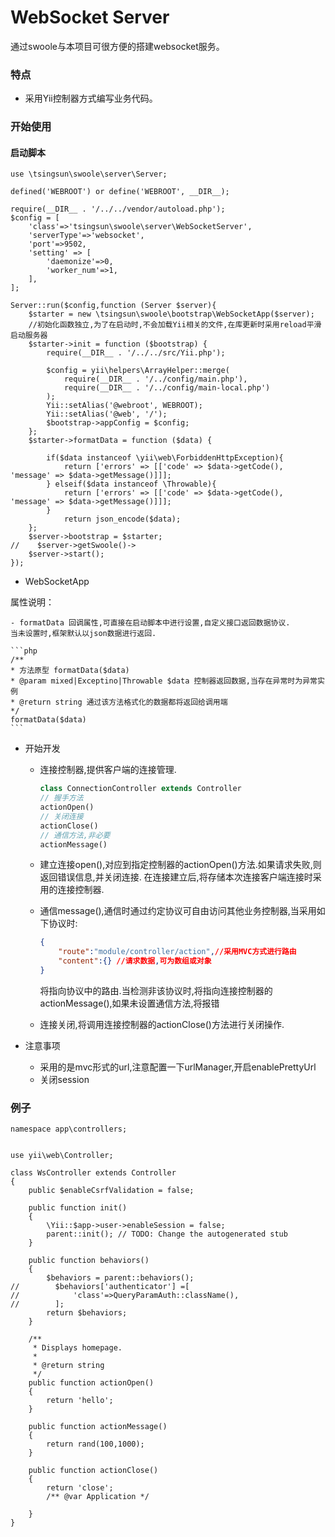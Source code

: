 WebSocket Server
=======================

通过swoole与本项目可很方便的搭建websocket服务。

### 特点

* 采用Yii控制器方式编写业务代码。

### 开始使用

#### 启动脚本
```
use \tsingsun\swoole\server\Server;

defined('WEBROOT') or define('WEBROOT', __DIR__);

require(__DIR__ . '/../../vendor/autoload.php');
$config = [
    'class'=>'tsingsun\swoole\server\WebSocketServer',
    'serverType'=>'websocket',
    'port'=>9502,
    'setting' => [
        'daemonize'=>0,
        'worker_num'=>1,
    ],
];

Server::run($config,function (Server $server){
    $starter = new \tsingsun\swoole\bootstrap\WebSocketApp($server);
    //初始化函数独立,为了在启动时,不会加载Yii相关的文件,在库更新时采用reload平滑启动服务器
    $starter->init = function ($bootstrap) {
        require(__DIR__ . '/../../src/Yii.php');

        $config = yii\helpers\ArrayHelper::merge(
            require(__DIR__ . '/../config/main.php'),
            require(__DIR__ . '/../config/main-local.php')
        );
        Yii::setAlias('@webroot', WEBROOT);
        Yii::setAlias('@web', '/');
        $bootstrap->appConfig = $config;
    };
    $starter->formatData = function ($data) {

        if($data instanceof \yii\web\ForbiddenHttpException){
            return ['errors' => [['code' => $data->getCode(), 'message' => $data->getMessage()]]];
        } elseif($data instanceof \Throwable){
            return ['errors' => [['code' => $data->getCode(), 'message' => $data->getMessage()]]];
        }
            return json_encode($data);
    };
    $server->bootstrap = $starter;
//    $server->getSwoole()->
    $server->start();
});
```

* WebSocketApp

属性说明：

    - formatData 回调属性,可直接在启动脚本中进行设置,自定义接口返回数据协议.
    当未设置时,框架默认以json数据进行返回.
    
    ```php
    /**
    * 方法原型 formatData($data)
    * @param mixed|Exceptino|Throwable $data 控制器返回数据,当存在异常时为异常实例
    * @return string 通过该方法格式化的数据都将返回给调用端
    */
    formatData($data)
    ```
* 开始开发
  - 连接控制器,提供客户端的连接管理.
    ```php
    class ConnectionController extends Controller
    // 握手方法
    actionOpen()
    // 关闭连接
    actionClose()
    // 通信方法,非必要
    actionMessage()
    ```
  - 建立连接open(),对应到指定控制器的actionOpen()方法.如果请求失败,则返回错误信息,并关闭连接.
  在连接建立后,将存储本次连接客户端连接时采用的连接控制器.
  
  - 通信message(),通信时通过约定协议可自由访问其他业务控制器,当采用如下协议时:
    ```json
    {
        "route":"module/controller/action",//采用MVC方式进行路由
        "content":{} //请求数据,可为数组或对象
    }
    ```
    将指向协议中的路由.当检测非该协议时,将指向连接控制器的actionMessage(),如果未设置通信方法,将报错
  - 连接关闭,将调用连接控制器的actionClose()方法进行关闭操作.

* 注意事项
  - 采用的是mvc形式的url,注意配置一下urlManager,开启enablePrettyUrl
  - 关闭session

### 例子

```
namespace app\controllers;


use yii\web\Controller;

class WsController extends Controller
{
    public $enableCsrfValidation = false;

    public function init()
    {
        \Yii::$app->user->enableSession = false;
        parent::init(); // TODO: Change the autogenerated stub
    }

    public function behaviors()
    {
        $behaviors = parent::behaviors();
//        $behaviors['authenticator'] =[
//            'class'=>QueryParamAuth::className(),
//        ];
        return $behaviors;
    }

    /**
     * Displays homepage.
     *
     * @return string
     */
    public function actionOpen()
    {
        return 'hello';
    }

    public function actionMessage()
    {
        return rand(100,1000);
    }

    public function actionClose()
    {
        return 'close';
        /** @var Application */

    }
}
```